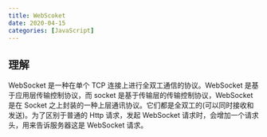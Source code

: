 ```yaml
---
title: WebScoket
date: 2020-04-15
categories: [JavaScript]
---
```


## 理解

WebSocket 是一种在单个 TCP 连接上进行全双工通信的协议。WebSocket 是基于应用层传输控制协议，而 socket 是基于传输层的传输控制协议，WebSocket 是在 Socket 之上封装的一种上层通讯协议。它们都是全双工的(可以同时接收和发送)。为了区别于普通的 Http 请求，发起 WebSocket 请求时，会增加一个请求头，用来告诉服务器这是 WebSocket 请求。
